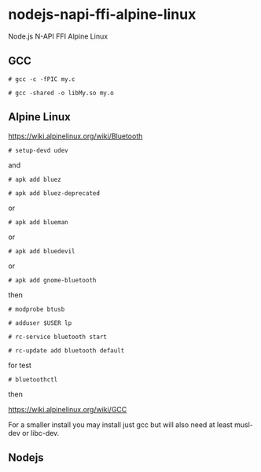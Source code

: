 # nodejs-napi-ffi-alpine-linux
Node.js N-API FFI Alpine Linux

## GCC
`# gcc -c -fPIC my.c`

`# gcc -shared -o libMy.so my.o`

## Alpine Linux
https://wiki.alpinelinux.org/wiki/Bluetooth

`# setup-devd udev`

and

`# apk add bluez`

`# apk add bluez-deprecated`

or

`# apk add blueman`

or

`# apk add bluedevil`

or

`# apk add gnome-bluetooth`

then

`# modprobe btusb`

`# adduser $USER lp`

`# rc-service bluetooth start`

`# rc-update add bluetooth default`

for test

`# bluetoothctl`

then

https://wiki.alpinelinux.org/wiki/GCC

For a smaller install you may install just gcc but will also need at least musl-dev or libc-dev.

## Nodejs
